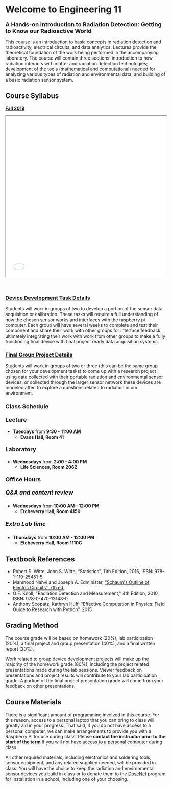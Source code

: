 # Welcome to Engineering 11
**<font size="+1"> A Hands-on Introduction to Radiation Detection: Getting to Know our Radioactive World</font>**

This course is an introduction to basic concepts in radiation detection and radioactivity, electrical circuits, and data analytics. Lectures provide the theoretical foundation of the work being performed in the accompanying laboratory. The course will contain three sections: introduction to how radiation interacts with matter and radiation detection technologies; development of the tools (mathematical and computational) needed for analyzing various types of radiation and environmental data; and building of a basic radiation sensor system.

## Course Syllabus

[**Fall 2019**](https://github.com/alihanks/E11/blob/master/syllabus_2019.html)
<iframe src="syllabus_2019.html" width="100%" height="500px">
</iframe>

&nbsp;

### [Device Development Task Details](device_project_details.html)
Students will work in groups of two to develop a portion of the sensor data acquisition or calibration. These tasks will require a full understanding of how the chosen sensor works and interfaces with the raspberry pi computer. Each group will have several weeks to complete and test their component and share their work with other groups for interface feedback, ultimately integrating their work with work from other groups to make a fully functioning final device with final project ready data acquisition systems.

### [Final Group Project Details](final_project_details.html)
Students will work in groups of two or three (this can be the same group chosen for your development tasks) to come up with a research project using data collected with their portable radiation and environmental sensor devices, or collected through the larger sensor network these devices are modeled after, to explore a questions related to radiation in our environment.

### <font size="+1">Class Schedule</font>
#### <font size="+1">Lecture</font>
* **Tuesdays** from **9:30 - 11:00 AM**  
  * **Evans Hall, Room 41**

#### <font size="+1">Laboratory</font>
* **Wednesdays** from **2:00 - 4:00 PM**  
  * **Life Sciences, Room 2062**  

#### <font size="+1">Office Hours</font>
##### <font size="+1">Q&A and content review</font>
* **Wednesdays** from **10:00 AM - 12:00 PM**  
  * **Etcheverry Hall, Room 4159**  

##### <font size="+1">Extra Lab time</font>
* **Thursdays** from **10:00 AM - 12:00 PM**  
  * **Etcheverry Hall, Room 1110C**  

## Textbook References
- Robert S. Witte, John S. Witte, “Statistics”, 11th Edition, 2016, ISBN: 978-1-119-25451-5
- Mahmood Nahvi and Joseph A. Edminister, [“Schaum's Outline of Electric Circuits”, 7th ed.](https://www.accessengineeringlibrary.com/browse/schaums-outline-of-electric-circuits-seventh-edition)
- G.F. Knoll, "Radiation Detection and Measurement," 4th Edition, 2010, ISBN: 978-0-470-13148-0
- Anthony Scopatz, Kathryn Huff, “Effective Computation in Physics: Field Guide to Research with Python”, 2015

## Grading Method

The course grade will be based on homework (20%), lab participation (20%), a final project and group presentation (40%), and a final written report (20%).

Work related to group device development projects will make up the majority of the homework grade (80%), including the project related presentations made during the lab sessions. Viewer feedback on presentations and project results will contribute to your lab participation grade. A portion of the final project presentation grade will come from your feedback on other presentations.

## Course Materials

There is a significant amount of programming involved in this course. For this reason, access to a personal laptop that you can bring to class will greatly aid in your progress. That said, if you do not have access to a personal computer, we can make arrangements to provide you with a Raspberry Pi for use during class. Please **contact the instructor prior to the start of the term** if you will not have access to a personal computer during class. 

All other required materials, including electronics and soldering tools, sensor equipment, and any related supplied needed, will be provided in class. You will have the choice to keep the radiation and environmental sensor devices you build in class or to donate them to the [DoseNet](https://radwatch.berkeley.edu/dosenet/map) program for installation in a school, including one of your choosing.


